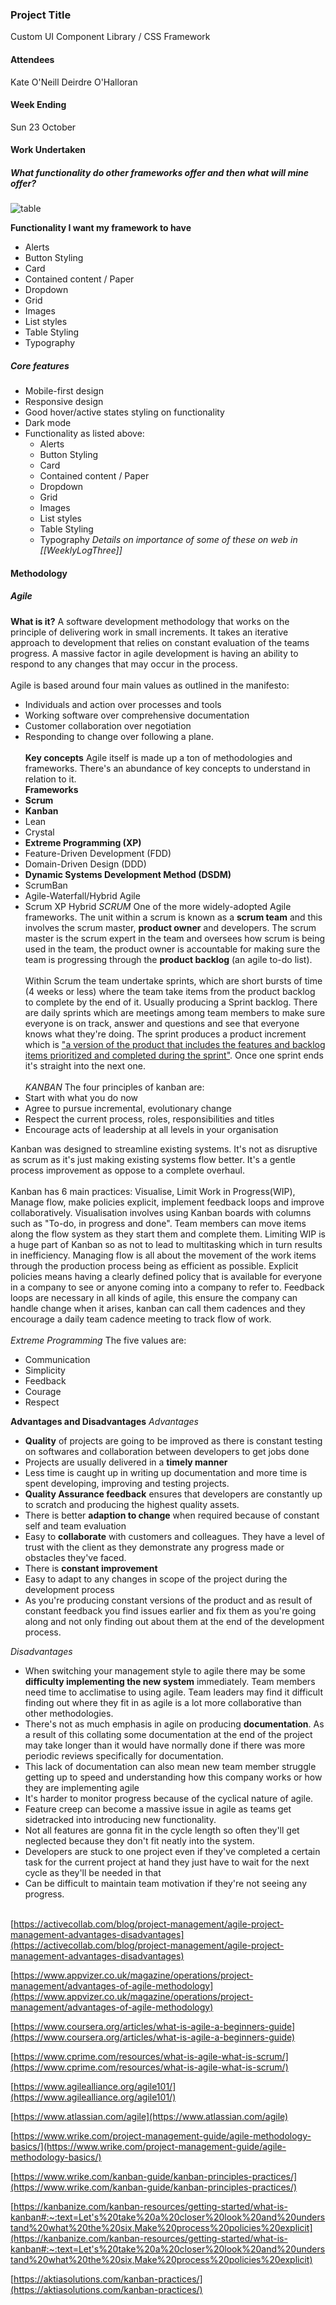 ### Project Title
Custom UI Component Library / CSS Framework

#### Attendees
Kate O'Neill
Deirdre O'Halloran

#### Week Ending
Sun 23 October

#### Work Undertaken

##### What functionality do other frameworks offer and then what will mine offer?

![table](images/table-functions.png)

**Functionality I want my framework to have**
- Alerts
- Button Styling
- Card
- Contained content / Paper
- Dropdown
- Grid
- Images
- List styles
- Table Styling
- Typography

##### Core features
- Mobile-first design
- Responsive design
- Good hover/active states styling on functionality
- Dark mode
- Functionality as listed above:
	- Alerts
	- Button Styling
	- Card
	- Contained content / Paper
	- Dropdown
	- Grid
	- Images
	- List styles
	- Table Styling
	- Typography
*Details on importance of some of these on web in [[WeeklyLogThree]]*

#### Methodology
##### Agile
**What is it?**
A software development methodology that works on the principle of delivering work in small increments. It takes an iterative approach to development that relies on constant evaluation of the teams progress. A massive factor in agile development is having an ability to respond to any changes that may occur in the process. 
<br><br>
Agile is based around four main values as outlined in the manifesto:
- Individuals and action over processes and tools
- Working software over comprehensive documentation
- Customer collaboration over negotiation
- Responding to change over following a plane. 
<br><br>
**Key concepts**
Agile itself is made up a ton of methodologies and frameworks. There's an abundance of key concepts to understand in relation to it. <br>
**Frameworks**
-   **Scrum**
-   **Kanban**
-   Lean
-   Crystal
-   **Extreme Programming (XP)**
-   Feature-Driven Development (FDD)
-   Domain-Driven Design (DDD)
-   **Dynamic Systems Development Method (DSDM)**
-   ScrumBan
-   Agile-Waterfall/Hybrid Agile
-   Scrum XP Hybrid
*SCRUM*
One of the more widely-adopted Agile frameworks. The unit within a scrum is known as a **scrum team** and this involves the scrum master, **product owner** and developers. The scrum master is the scrum expert in the team and oversees how scrum is being used in the team, the product owner is accountable for making sure the team is progressing through the **product backlog** (an agile to-do list). 
<br><br>
Within Scrum the team undertake sprints, which are short bursts of time (4 weeks or less) where the team take items from the product backlog to complete by the end of it. Usually producing a Sprint backlog. There are daily sprints which are meetings among team members to make sure everyone is on track, answer and questions and see that everyone knows what they're doing. The sprint produces a product increment which is ["a version of the product that includes the features and backlog items prioritized and completed during the sprint"](https://www.wrike.com/scrum-guide/scrum-sprints/).  Once one sprint ends it's straight into the next one.
<br><br>
*KANBAN*
The four principles of kanban are:
- Start with what you do now
- Agree to pursue incremental, evolutionary change
- Respect the current process, roles, responsibilities and titles
- Encourage acts of leadership at all levels in your organisation

Kanban was designed to streamline existing systems. It's not as disruptive as scrum as it's just making existing systems flow better. It's a gentle process improvement as oppose to a complete overhaul. <br><br>
Kanban has 6 main practices: Visualise, Limit Work in Progress(WIP), Manage flow, make policies explicit, implement feedback loops and improve collaboratively. Visualisation involves using Kanban boards with columns such as "To-do, in progress and done". Team members can move items along the flow system as they start them and complete them.  Limiting WIP is a huge part of Kanban so as not to lead to multitasking which in turn results in inefficiency. Managing flow is all about the movement of the work items through the production process being as efficient as possible. Explicit policies means having a clearly defined policy that is available for everyone in a company to see or anyone coming into a company to refer to. Feedback loops are necessary in all kinds of agile, this ensure the company can handle change when it arises, kanban can call them cadences and they encourage a daily team cadence meeting to track flow of work. 
<br><br>
*Extreme Programming*
The five values are:
- Communication
- Simplicity
- Feedback
- Courage 
- Respect

**Advantages and Disadvantages**
*Advantages*
- **Quality** of projects are going to be improved as there is constant testing on softwares and collaboration between developers to get jobs done
- Projects are usually delivered in a **timely manner**
- Less time is caught up in writing up documentation and more time is spent developing, improving and testing projects.
- **Quality Assurance feedback** ensures that developers are constantly up to scratch and producing the highest quality assets.
- There is better **adaption to change** when required because of constant self and team evaluation
- Easy to **collaborate** with customers and colleagues. They have a level of trust with the client as they demonstrate any progress made or obstacles they've faced.
- There is **constant improvement**
- Easy to adapt to any changes in scope of the project during the development process
- As you're producing constant versions of the product and as result of constant feedback you find issues earlier and fix them as you're going along and not only finding out about them at the end of the development process.

*Disadvantages*
- When switching your management style to agile there may be some **difficulty implementing the new system** immediately. Team members need time to acclimatise to using agile. Team leaders may find it difficult finding out where they fit in as agile is a lot more collaborative than other methodologies. 
- There's not as much emphasis in agile on producing **documentation**. As a result of this collating some documentation at the end of the project may take longer than it would have normally done if there was more periodic reviews specifically for documentation.
- This lack of documentation can also mean new team member struggle getting up to speed and understanding how this company works or how they are implementing agile
- It's harder to monitor progress because of the cyclical nature of agile.
- Feature creep can become a massive issue in agile as teams get sidetracked into introducing new functionality.
- Not all features are gonna fit in the cycle length so often they'll get neglected because they don't fit neatly into the system.
- Developers are stuck to one project even if they've completed a certain task for the current project at hand they just have to wait for the next cycle as they'll be needed in that
- Can be difficult to maintain team motivation if they're not seeing any progress.
<br><br>


[https://activecollab.com/blog/project-management/agile-project-management-advantages-disadvantages](https://activecollab.com/blog/project-management/agile-project-management-advantages-disadvantages)

[https://www.appvizer.co.uk/magazine/operations/project-management/advantages-of-agile-methodology](https://www.appvizer.co.uk/magazine/operations/project-management/advantages-of-agile-methodology)

[https://www.coursera.org/articles/what-is-agile-a-beginners-guide](https://www.coursera.org/articles/what-is-agile-a-beginners-guide)

[https://www.cprime.com/resources/what-is-agile-what-is-scrum/](https://www.cprime.com/resources/what-is-agile-what-is-scrum/)

[https://www.agilealliance.org/agile101/](https://www.agilealliance.org/agile101/)

[https://www.atlassian.com/agile](https://www.atlassian.com/agile)

[https://www.wrike.com/project-management-guide/agile-methodology-basics/](https://www.wrike.com/project-management-guide/agile-methodology-basics/)

[https://www.wrike.com/kanban-guide/kanban-principles-practices/](https://www.wrike.com/kanban-guide/kanban-principles-practices/)

[https://kanbanize.com/kanban-resources/getting-started/what-is-kanban#:~:text=Let's%20take%20a%20closer%20look%20and%20understand%20what%20the%20six,Make%20process%20policies%20explicit](https://kanbanize.com/kanban-resources/getting-started/what-is-kanban#:~:text=Let's%20take%20a%20closer%20look%20and%20understand%20what%20the%20six,Make%20process%20policies%20explicit)

[https://aktiasolutions.com/kanban-practices/](https://aktiasolutions.com/kanban-practices/)